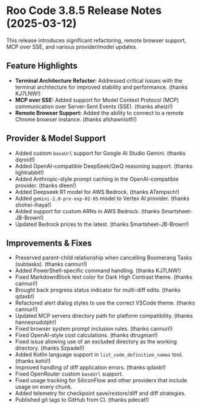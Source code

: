 # Roo Code 3.8.5 Release Notes (2025-03-12)

This release introduces significant refactoring, remote browser support, MCP over SSE, and various provider/model updates.

## Feature Highlights

*   **Terminal Architecture Refactor:** Addressed critical issues with the terminal architecture for improved stability and performance. (thanks KJ7LNW!)
*   **MCP over SSE:** Added support for Model Context Protocol (MCP) communication over Server-Sent Events (SSE). (thanks aheizi!)
*   **Remote Browser Support:** Added the ability to connect to a remote Chrome browser instance. (thanks afshawnlotfi!)

## Provider & Model Support

*   Added custom `baseUrl` support for Google AI Studio Gemini. (thanks dqroid!)
*   Added OpenAI-compatible DeepSeek/QwQ reasoning support. (thanks lightrabbit!)
*   Added Anthropic-style prompt caching in the OpenAI-compatible provider. (thanks dleen!)
*   Added Deepseek R1 model for AWS Bedrock. (thanks ATempsch!)
*   Added `gemini-2.0-pro-exp-02-05` model to Vertex AI provider. (thanks shohei-ihaya!)
*   Added support for custom ARNs in AWS Bedrock. (thanks Smartsheet-JB-Brown!)
*   Updated Bedrock prices to the latest. (thanks Smartsheet-JB-Brown!)

## Improvements & Fixes

*   Preserved parent-child relationship when cancelling Boomerang Tasks (subtasks). (thanks cannuri!)
*   Added PowerShell-specific command handling. (thanks KJ7LNW!)
*   Fixed MarkdownBlock text color for Dark High Contrast theme. (thanks cannuri!)
*   Brought back progress status indicator for multi-diff edits. (thanks qdaxb!)
*   Refactored alert dialog styles to use the correct VSCode theme. (thanks cannuri!)
*   Updated MCP servers directory path for platform compatibility. (thanks hannesrudolph!)
*   Fixed browser system prompt inclusion rules. (thanks cannuri!)
*   Fixed OpenAI-style cost calculations. (thanks dtrugman!)
*   Fixed issue allowing use of an excluded directory as the working directory. (thanks Szpadel!)
*   Added Kotlin language support in `list_code_definition_names` tool. (thanks kohii!)
*   Improved handling of diff application errors. (thanks qdaxb!)
*   Fixed OpenRouter custom `baseUrl` support.
*   Fixed usage tracking for SiliconFlow and other providers that include usage on every chunk.
*   Added telemetry for checkpoint save/restore/diff and diff strategies.
*   Published git tags to GitHub from CI. (thanks pdecat!)